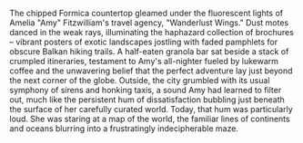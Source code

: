 The chipped Formica countertop gleamed under the fluorescent lights of Amelia "Amy"  Fitzwilliam's travel agency, "Wanderlust Wings."  Dust motes danced in the weak rays, illuminating the haphazard collection of brochures –  vibrant posters of exotic landscapes jostling with faded pamphlets for obscure Balkan hiking trails.  A half-eaten granola bar sat beside a stack of crumpled itineraries, testament to Amy's all-nighter fueled by lukewarm coffee and the unwavering belief that the perfect adventure lay just beyond the next corner of the globe.  Outside, the city grumbled with its usual symphony of sirens and honking taxis, a sound Amy had learned to filter out, much like the persistent hum of dissatisfaction bubbling just beneath the surface of her carefully curated world.  Today, that hum was particularly loud.  She was staring at a map of the world, the familiar lines of continents and oceans blurring into a frustratingly indecipherable maze.
